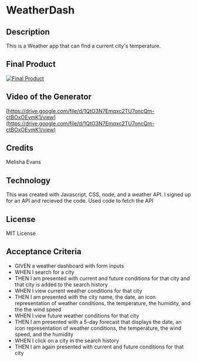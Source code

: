 # WeatherDash

## Description

This is a Weather app that can find a current city's temperature.

## Final Product

[![Final Product](assets/final_product.jpg)](assets/final_product.jpg)

## Video of the Generator

[https://drive.google.com/file/d/1QtO3N7Emqxc2TU7oncQm-ctBOxOEymK1/view](https://drive.google.com/file/d/1QtO3N7Emqxc2TU7oncQm-ctBOxOEymK1/view)

## Credits

Melisha Evans

## Technology

This was created with Javascript, CSS, node, and a weather API. I signed up for an API and recieved the code. Used code to fetch the API

## License

MIT License

## Acceptance Criteria

* GIVEN a weather dashboard with form inputs
* WHEN I search for a city
* THEN I am presented with current and future conditions for that city and that city is added to the search history
* WHEN I view current weather conditions for that city
* THEN I am presented with the city name, the date, an icon representation of weather conditions, the temperature, the humidity, and the the wind speed
* WHEN I view future weather conditions for that city
* THEN I am presented with a 5-day forecast that displays the date, an icon representation of weather conditions, the temperature, the wind speed, and the humidity
* WHEN I click on a city in the search history
* THEN I am again presented with current and future conditions for that city
